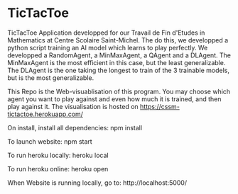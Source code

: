 # TicTacToe

TicTacToe Application developped for our Travail de Fin d'Etudes in Mathematics at Centre Scolaire Saint-Michel. The do this, we developped a python script training an AI model which learns to play perfectly. We developped a RandomAgent, a MinMaxAgent, a QAgent and a DLAgent. The MinMaxAgent is the most efficient in this case, but the least generalizable. The DLAgent is the one taking the longest to train of the 3 trainable models, but is the most generalizable.

This Repo is the Web-visuablisation of this program. You may choose which agent you want to play against and even how much it is trained, and then play against it. The visualisation is hosted on https://cssm-tictactoe.herokuapp.com/

On install, install all dependencies:
npm install

To launch website:
npm start

To run heroku locally:
heroku local

To run heroku online:
heroku open

When Website is running locally, go to:
http://localhost:5000/
